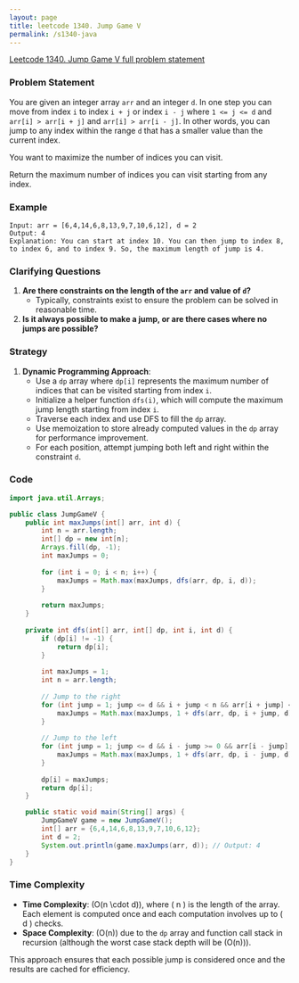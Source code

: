 ```yaml
---
layout: page
title: leetcode 1340. Jump Game V
permalink: /s1340-java
---
```

[Leetcode 1340. Jump Game V full problem statement](https://algoadvance.github.io/algoadvance/l1340)
### Problem Statement
You are given an integer array `arr` and an integer `d`. In one step you can move from index `i` to index `i + j` or index `i - j` where `1 <= j <= d` and `arr[i] > arr[i + j]` and `arr[i] > arr[i - j]`. In other words, you can jump to any index within the range `d` that has a smaller value than the current index.

You want to maximize the number of indices you can visit.

Return the maximum number of indices you can visit starting from any index.

### Example
```plaintext
Input: arr = [6,4,14,6,8,13,9,7,10,6,12], d = 2  
Output: 4
Explanation: You can start at index 10. You can then jump to index 8, to index 6, and to index 9. So, the maximum length of jump is 4.
```

### Clarifying Questions
1. **Are there constraints on the length of the `arr` and value of `d`?**
   - Typically, constraints exist to ensure the problem can be solved in reasonable time.
2. **Is it always possible to make a jump, or are there cases where no jumps are possible?**

### Strategy
1. **Dynamic Programming Approach**:
   - Use a `dp` array where `dp[i]` represents the maximum number of indices that can be visited starting from index `i`.
   - Initialize a helper function `dfs(i)`, which will compute the maximum jump length starting from index `i`.
   - Traverse each index and use DFS to fill the `dp` array.
   - Use memoization to store already computed values in the `dp` array for performance improvement.
   - For each position, attempt jumping both left and right within the constraint `d`.

### Code
```java
import java.util.Arrays;

public class JumpGameV {
    public int maxJumps(int[] arr, int d) {
        int n = arr.length;
        int[] dp = new int[n];
        Arrays.fill(dp, -1);
        int maxJumps = 0;
        
        for (int i = 0; i < n; i++) {
            maxJumps = Math.max(maxJumps, dfs(arr, dp, i, d));
        }
        
        return maxJumps;
    }
    
    private int dfs(int[] arr, int[] dp, int i, int d) {
        if (dp[i] != -1) {
            return dp[i];
        }
        
        int maxJumps = 1;
        int n = arr.length;
        
        // Jump to the right
        for (int jump = 1; jump <= d && i + jump < n && arr[i + jump] < arr[i]; jump++) {
            maxJumps = Math.max(maxJumps, 1 + dfs(arr, dp, i + jump, d));
        }
        
        // Jump to the left
        for (int jump = 1; jump <= d && i - jump >= 0 && arr[i - jump] < arr[i]; jump++) {
            maxJumps = Math.max(maxJumps, 1 + dfs(arr, dp, i - jump, d));
        }
        
        dp[i] = maxJumps;
        return dp[i];
    }

    public static void main(String[] args) {
        JumpGameV game = new JumpGameV();
        int[] arr = {6,4,14,6,8,13,9,7,10,6,12};
        int d = 2;
        System.out.println(game.maxJumps(arr, d)); // Output: 4
    }
}
```

### Time Complexity
- **Time Complexity**: \(O(n \cdot d)\), where \( n \) is the length of the array. Each element is computed once and each computation involves up to \( d \) checks.
- **Space Complexity**: \(O(n)\) due to the `dp` array and function call stack in recursion (although the worst case stack depth will be \(O(n)\)).

This approach ensures that each possible jump is considered once and the results are cached for efficiency.